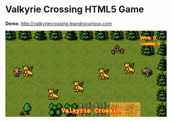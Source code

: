 # Valkyrie Crossing HTML5 Game

**Demo:** http://valkyriecrossing.leandrocurioso.com

![alt Demo](https://raw.githubusercontent.com/leandrocurioso/valkyrie-crossing-html5-game/master/demo.png)

